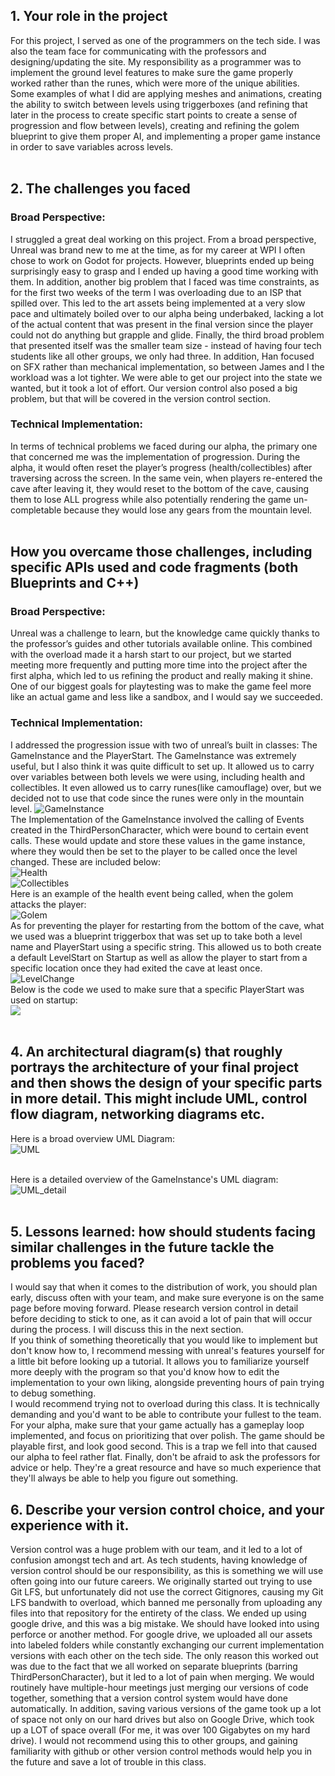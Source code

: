 ## 1. Your role in the project
For this project, I served as one of the programmers on the tech side. I was also the team face for communicating with the professors and designing/updating the site. My responsibility as a programmer was to implement the ground level features to make sure the game properly worked rather than the runes, which were more of the unique abilities. Some examples of what I did are applying meshes and animations, creating the ability to switch between levels using triggerboxes (and refining that later in the process to create specific start points to create a sense of progression and flow between levels), creating and refining the golem blueprint to give them proper AI, and implementing a proper game instance in order to save variables across levels. <br> <br>
## 2. The challenges you faced <br>
### Broad Perspective: 
I struggled a great deal working on this project. From a broad perspective, Unreal was brand new to me at the time, as for my career at WPI I often chose to work on Godot for projects. However, blueprints ended up being surprisingly easy to grasp and I ended up having a good time working with them. In addition, another big problem that I faced was time constraints, as for the first two weeks of the term I was overloading due to an ISP that spilled over. This led to the art assets being implemented at a very slow pace and ultimately boiled over to our alpha being underbaked, lacking a lot of the actual content that was present in the final version since the player could not do anything but grapple and glide. Finally, the third broad problem that presented itself was the smaller team size - instead of having four tech students like all other groups, we only had three. In addition, Han focused on SFX rather than mechanical implementation, so between James and I the workload was a lot tighter. We were able to get our project into the state we wanted, but it took a lot of effort. Our version control also posed a big problem, but that will be covered in the version control section. <br>
### Technical Implementation: 
In terms of technical problems we faced during our alpha, the primary one that concerned me was the implementation of progression. During the alpha, it would often reset the player’s progress (health/collectibles) after traversing across the screen. In the same vein, when players re-entered the cave after leaving it, they would reset to the bottom of the cave, causing them to lose ALL progress while also potentially rendering the game un-completable because they would lose any gears from the mountain level. <br> <br>
## How you overcame those challenges, including specific APIs used and code fragments (both Blueprints and C++) <br>
### Broad Perspective: 
Unreal was a challenge to learn, but the knowledge came quickly thanks to the professor’s guides and other tutorials available online. This combined with the overload made it a harsh start to our project, but we started meeting more frequently and putting more time into the project after the first alpha, which led to us refining the product and really making it shine. One of our biggest goals for playtesting was to make the game feel more like an actual game and less like a sandbox, and I would say we succeeded. 
### Technical Implementation:  
I addressed the progression issue with two of unreal’s built in classes: The GameInstance and the PlayerStart. The GameInstance was extremely useful, but I also think it was quite difficult to set up. It allowed us to carry over variables between both levels we were using, including health and collectibles. It even allowed us to carry runes(like camouflage) over, but we decided not to use that code since the runes were only in the mountain level. 
![GameInstance](/images/GameInstanceEvents) <br>
The Implementation of the GameInstance involved the calling of Events created in the ThirdPersonCharacter, which were bound to certain event calls. These would update and store these values in the game instance, where they would then be set to the player to be called once the level changed. These are included below: <br>
![Health](/images/ThirdPersonCharacterHealth) <br>
![Collectibles](/images/Collectibles) <br>
Here is an example of the health event being called, when the golem attacks the player: <br>
![Golem](/images/GolemHealthGameInstance) <br>
As for preventing the player for restarting from the bottom of the cave, what we used was a blueprint triggerbox that was set up to take both a level name and PlayerStart using a specific string. This allowed us to both create a default LevelStart on Startup as well as allow the player to start from a specific location once they had exited the cave at least once.  <br>
![LevelChange](/images/LevelChange) <br>
Below is the code we used to make sure that a specific PlayerStart was used on startup: <br>
![](/images/ThirdPersonGameMode) <br> <br>

## 4. An architectural diagram(s) that roughly portrays the architecture of your final project and then shows the design of your specific parts in more detail. This might include UML, control flow diagram, networking diagrams etc. <br>

Here is a broad overview UML Diagram: <br>
![UML](/images/ScalingTheSummitUML) <br> <br>

Here is a detailed overview of the GameInstance's UML diagram:  <br>
![UML_detail](/images/GameInstanceUML) <br> <br>

## 5. Lessons learned: how should students facing similar challenges in the future tackle the problems you faced?
I would say that when it comes to the distribution of work, you should plan early, discuss often with your team, and make sure everyone is on the same page before moving forward. Please research version control in detail before deciding to stick to one, as it can avoid a lot of pain that will occur during the process. I will discuss this in the next section. <br>
If you think of something theoretically that you would like to implement but don't know how to, I recommend messing with unreal's features yourself for a little bit before looking up a tutorial. It allows you to familiarize yourself more deeply with the program so that you'd know how to edit the implementation to your own liking, alongside preventing hours of pain trying to debug something. <br>
I would recommend trying not to overload during this class. It is technically demanding and you'd want to be able to contribute your fullest to the team. <br>
For your alpha, make sure that your game actually has a gameplay loop implemented, and focus on prioritizing that over polish. The game should be playable first, and look good second. This is a trap we fell into that caused our alpha to feel rather flat. 
Finally, don't be afraid to ask the professors for advice or help. They're a great resource and have so much experience that they'll always be able to help you figure out something. 

## 6. Describe your version control choice, and your experience with it.
Version control was a huge problem with our team, and it led to a lot of confusion amongst tech and art. As tech students, having knowledge of version control should be our responsibility, as this is something we will use often going into our future careers. We originally started out trying to use Git LFS, but unfortunately did not use the correct Gitignores, causing my Git LFS bandwith to overload, which banned me personally from uploading any files into that repository for the entirety of the class. We ended up using google drive, and this was a big mistake. We should have looked into using perforce or another method. For google drive, we uploaded all our assets into labeled folders while constantly exchanging our current implementation versions with each other on the tech side. The only reason this worked out was due to the fact that we all worked on separate blueprints (barring ThirdPersonCharacter), but it led to a lot of pain when merging. We would routinely have multiple-hour meetings just merging our versions of code together, something that a version control system would have done automatically. In addition, saving various versions of the game took up a lot of space not only on our hard drives but also on Google Drive, which took up a LOT of space overall (For me, it was over 100 Gigabytes on my hard drive). I would not recommend using this to other groups, and gaining familiarity with github or other version control methods would help you in the future and save a lot of trouble in this class. 
